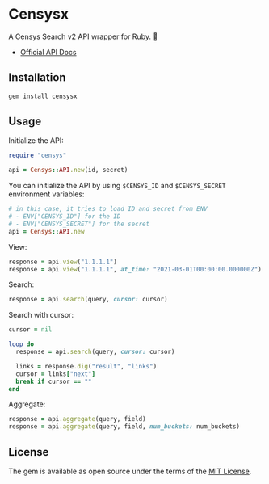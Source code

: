 # Censysx

A Censys Search v2 API wrapper for Ruby. 💎

- [Official API Docs](https://search.censys.io/api)

## Installation

```bash
gem install censysx
```

## Usage

Initialize the API:

```ruby
require "censys"

api = Censys::API.new(id, secret)
```

You can initialize the API by using `$CENSYS_ID` and `$CENSYS_SECRET` environment variables:

```ruby
# in this case, it tries to load ID and secret from ENV
# - ENV["CENSYS_ID"] for the ID
# - ENV["CENSYS_SECRET"] for the secret
api = Censys::API.new
```

View:

```ruby
response = api.view("1.1.1.1")
response = api.view("1.1.1.1", at_time: "2021-03-01T00:00:00.000000Z")
```

Search:

```ruby
response = api.search(query, cursor: cursor)
```

Search with cursor:

```ruby
cursor = nil

loop do
  response = api.search(query, cursor: cursor)

  links = response.dig("result", "links")
  cursor = links["next"]
  break if cursor == ""
end
```

Aggregate:

```ruby
response = api.aggregate(query, field)
response = api.aggregate(query, field, num_buckets: num_buckets)
```

## License

The gem is available as open source under the terms of the [MIT License](https://opensource.org/licenses/MIT).
